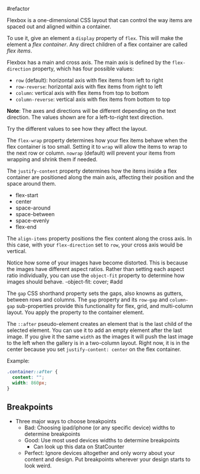 #refactor 

Flexbox is a one-dimensional CSS layout that can control the way items are spaced out and aligned within a container.

To use it, give an element a `display` property of `flex`. This will make the element a _flex container_. Any direct children of a flex container are called _flex items_.

Flexbox has a main and cross axis. The main axis is defined by the `flex-direction` property, which has four possible values:

-   `row` (default): horizontal axis with flex items from left to right
-   `row-reverse`: horizontal axis with flex items from right to left
-   `column`: vertical axis with flex items from top to bottom
-   `column-reverse`: vertical axis with flex items from bottom to top

**Note**: The axes and directions will be different depending on the text direction. The values shown are for a left-to-right text direction.

Try the different values to see how they affect the layout.

The `flex-wrap` property determines how your flex items behave when the flex container is too small. Setting it to `wrap` will allow the items to wrap to the next row or column. `nowrap` (default) will prevent your items from wrapping and shrink them if needed.

The `justify-content` property determines how the items inside a flex container are positioned along the main axis, affecting their position and the space around them.
- flex-start
- center
- space-around
- space-between
- space-evenly
- flex-end

The `align-items` property positions the flex content along the cross axis. In this case, with your `flex-direction` set to `row`, your cross axis would be vertical.

Notice how some of your images have become distorted. This is because the images have different aspect ratios. Rather than setting each aspect ratio individually, you can use the `object-fit` property to determine how images should behave.
	-object-fit: cover;
		#add 

The `gap` CSS shorthand property sets the gaps, also knowns as gutters, between rows and columns. The `gap` property and its `row-gap` and `column-gap` sub-properties provide this functionality for flex, grid, and multi-column layout. You apply the property to the container element.

The `::after` pseudo-element creates an element that is the last child of the selected element. You can use it to add an empty element after the last image. If you give it the same `width` as the images it will push the last image to the left when the gallery is in a two-column layout. Right now, it is in the center because you set `justify-content: center` on the flex container.

Example:

```css
.container::after {
  content: "";
  width: 860px;
}
```





## Breakpoints
- Three major ways to choose breakpoints
	- Bad: Choosing ipad/iphone (or any specific device) widths to determine breakpoints
	- Good: Use most used devices widths to determine breakpoints
		- Can look up this data on StatCounter
	- Perfect: Ignore devices altogether and only worry about your content and design. Put breakpoints wherever your design starts to look weird. 
